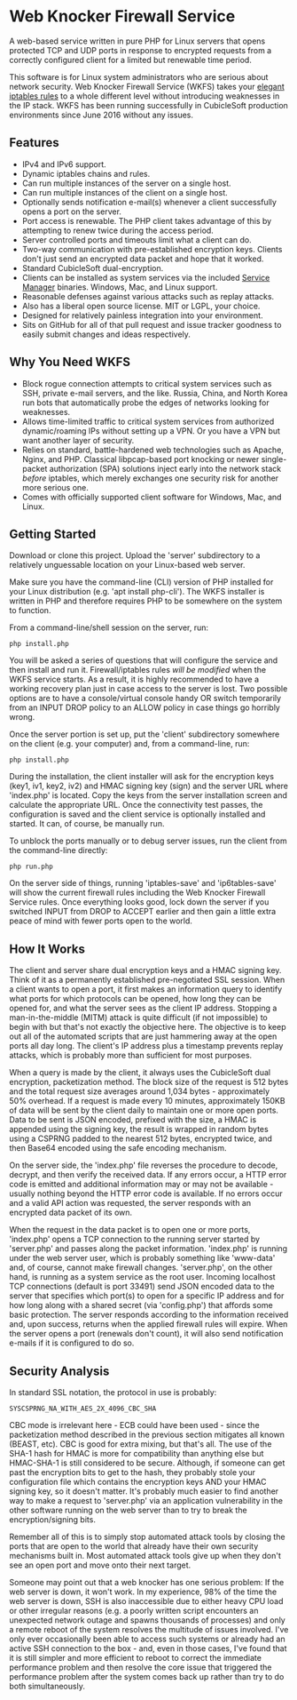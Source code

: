 Web Knocker Firewall Service
============================

A web-based service written in pure PHP for Linux servers that opens protected TCP and UDP ports in response to encrypted requests from a correctly configured client for a limited but renewable time period.

This software is for Linux system administrators who are serious about network security.  Web Knocker Firewall Service (WKFS) takes your [elegant iptables rules](http://cubicspot.blogspot.com/2016/06/elegant-iptables-rules-for-your-linux.html) to a whole different level without introducing weaknesses in the IP stack.  WKFS has been running successfully in CubicleSoft production environments since June 2016 without any issues.

Features
--------

* IPv4 and IPv6 support.
* Dynamic iptables chains and rules.
* Can run multiple instances of the server on a single host.
* Can run multiple instances of the client on a single host.
* Optionally sends notification e-mail(s) whenever a client successfully opens a port on the server.
* Port access is renewable.  The PHP client takes advantage of this by attempting to renew twice during the access period.
* Server controlled ports and timeouts limit what a client can do.
* Two-way communication with pre-established encryption keys.  Clients don't just send an encrypted data packet and hope that it worked.
* Standard CubicleSoft dual-encryption.
* Clients can be installed as system services via the included [Service Manager](https://github.com/cubiclesoft/service-manager) binaries.  Windows, Mac, and Linux support.
* Reasonable defenses against various attacks such as replay attacks.
* Also has a liberal open source license.  MIT or LGPL, your choice.
* Designed for relatively painless integration into your environment.
* Sits on GitHub for all of that pull request and issue tracker goodness to easily submit changes and ideas respectively.

Why You Need WKFS
-----------------

* Block rogue connection attempts to critical system services such as SSH, private e-mail servers, and the like.  Russia, China, and North Korea run bots that automatically probe the edges of networks looking for weaknesses.
* Allows time-limited traffic to critical system services from authorized dynamic/roaming IPs without setting up a VPN.  Or you have a VPN but want another layer of security.
* Relies on standard, battle-hardened web technologies such as Apache, Nginx, and PHP.  Classical libpcap-based port knocking or newer single-packet authorization (SPA) solutions inject early into the network stack _before_ iptables, which merely exchanges one security risk for another more serious one.
* Comes with officially supported client software for Windows, Mac, and Linux.

Getting Started
---------------

Download or clone this project.  Upload the 'server' subdirectory to a relatively unguessable location on your Linux-based web server.

Make sure you have the command-line (CLI) version of PHP installed for your Linux distribution (e.g. 'apt install php-cli').  The WKFS installer is written in PHP and therefore requires PHP to be somewhere on the system to function.

From a command-line/shell session on the server, run:

`php install.php`

You will be asked a series of questions that will configure the service and then install and run it.  Firewall/iptables rules _will be modified_ when the WKFS service starts.  As a result, it is highly recommended to have a working recovery plan just in case access to the server is lost.  Two possible options are to have a console/virtual console handy OR switch temporarily from an INPUT DROP policy to an ALLOW policy in case things go horribly wrong.

Once the server portion is set up, put the 'client' subdirectory somewhere on the client (e.g. your computer) and, from a command-line, run:

`php install.php`

During the installation, the client installer will ask for the encryption keys (key1, iv1, key2, iv2) and HMAC signing key (sign) and the server URL where 'index.php' is located.  Copy the keys from the server installation screen and calculate the appropriate URL.  Once the connectivity test passes, the configuration is saved and the client service is optionally installed and started.  It can, of course, be manually run.

To unblock the ports manually or to debug server issues, run the client from the command-line directly:

`php run.php`

On the server side of things, running 'iptables-save' and 'ip6tables-save' will show the current firewall rules including the Web Knocker Firewall Service rules.  Once everything looks good, lock down the server if you switched INPUT from DROP to ACCEPT earlier and then gain a little extra peace of mind with fewer ports open to the world.

How It Works
------------

The client and server share dual encryption keys and a HMAC signing key.  Think of it as a permanently established pre-negotiated SSL session.  When a client wants to open a port, it first makes an information query to identify what ports for which protocols can be opened, how long they can be opened for, and what the server sees as the client IP address.  Stopping a man-in-the-middle (MITM) attack is quite difficult (if not impossible) to begin with but that's not exactly the objective here.  The objective is to keep out all of the automated scripts that are just hammering away at the open ports all day long.  The client's IP address plus a timestamp prevents replay attacks, which is probably more than sufficient for most purposes.

When a query is made by the client, it always uses the CubicleSoft dual encryption, packetization method.  The block size of the request is 512 bytes and the total request size averages around 1,034 bytes - approximately 50% overhead.  If a request is made every 10 minutes, approximately 150KB of data will be sent by the client daily to maintain one or more open ports.  Data to be sent is JSON encoded, prefixed with the size, a HMAC is appended using the signing key, the result is wrapped in random bytes using a CSPRNG padded to the nearest 512 bytes, encrypted twice, and then Base64 encoded using the safe encoding mechanism.

On the server side, the 'index.php' file reverses the procedure to decode, decrypt, and then verify the received data.  If any errors occur, a HTTP error code is emitted and additional information may or may not be available - usually nothing beyond the HTTP error code is available.  If no errors occur and a valid API action was requested, the server responds with an encrypted data packet of its own.

When the request in the data packet is to open one or more ports, 'index.php' opens a TCP connection to the running server started by 'server.php' and passes along the packet information.  'index.php' is running under the web server user, which is probably something like 'www-data' and, of course, cannot make firewall changes.  'server.php', on the other hand, is running as a system service as the root user.  Incoming localhost TCP connections (default is port 33491) send JSON encoded data to the server that specifies which port(s) to open for a specific IP address and for how long along with a shared secret (via 'config.php') that affords some basic protection.  The server responds according to the information received and, upon success, returns when the applied firewall rules will expire.  When the server opens a port (renewals don't count), it will also send notification e-mails if it is configured to do so.

Security Analysis
-----------------

In standard SSL notation, the protocol in use is probably:

`SYSCSPRNG_NA_WITH_AES_2X_4096_CBC_SHA`

CBC mode is irrelevant here - ECB could have been used - since the packetization method described in the previous section mitigates all known (BEAST, etc).  CBC is good for extra mixing, but that's all.  The use of the SHA-1 hash for HMAC is more for compatibility than anything else but HMAC-SHA-1 is still considered to be secure.  Although, if someone can get past the encryption bits to get to the hash, they probably stole your configuration file which contains the encryption keys AND your HMAC signing key, so it doesn't matter.  It's probably much easier to find another way to make a request to 'server.php' via an application vulnerability in the other software running on the web server than to try to break the encryption/signing bits.

Remember all of this is to simply stop automated attack tools by closing the ports that are open to the world that already have their own security mechanisms built in.  Most automated attack tools give up when they don't see an open port and move onto their next target.

Someone may point out that a web knocker has one serious problem:  If the web server is down, it won't work.  In my experience, 98% of the time the web server is down, SSH is also inaccessible due to either heavy CPU load or other irregular reasons (e.g. a poorly written script encounters an unexpected network outage and spawns thousands of processes) and only a remote reboot of the system resolves the multitude of issues involved.  I've only ever occasionally been able to access such systems or already had an active SSH connection to the box - and, even in those cases, I've found that it is still simpler and more efficient to reboot to correct the immediate performance problem and then resolve the core issue that triggered the performance problem after the system comes back up rather than try to do both simultaneously.
